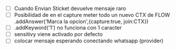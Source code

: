 - [ ] Cuando Envian Sticket devuelve mensaje raro
- [ ] Posibilidad de en el capture meter todo un nuevo CTX  de FLOW .addAnswer('Marca la opcion',{capture:true, join:CTX})
- [ ] .addKeyword('1') no funciona con 1 caracter
- [ ] sensitivy viene activado por defecto
- [ ] colocar mensaje esperando conectando whatsapp (provider)